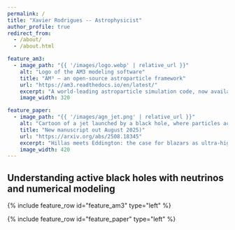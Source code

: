 ```yaml
---
permalink: /
title: "Xavier Rodrigues -- Astrophysicist"
author_profile: true
redirect_from:
  - /about/
  - /about.html

feature_am3:
  - image_path: "{{ '/images/logo.webp' | relative_url }}"
    alt: "Logo of the AM3 modeling software"
    title: "AM³ — an open-source astroparticle framework"
    url: "https://am3.readthedocs.io/en/latest/"
    excerpt: "A world-leading astroparticle simulation code, now available as open-source Python software."
    image_width: 320

feature_paper:
  - image_path: "{{ '/images/agn_jet.png' | relative_url }}"
    alt: "Cartoon of a jet launched by a black hole, where particles accelerated to high energies emit complex radiative signatures"
    title: "New manuscript out August 2025)"
    url: "https://arxiv.org/abs/2508.18345"
    excerpt: "Hillas meets Eddington: the case for blazars as ultra-high-energy neutrino sources."
    image_width: 420
---
```


## Understanding active black holes with neutrinos and numerical modeling

{% include feature_row id="feature_am3" type="left" %}

{% include feature_row id="feature_paper" type="left" %}

